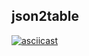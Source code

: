 ## json2table
[![asciicast](https://asciinema.org/a/Uhw0s7TsT4ALMdKe9CFrGhZa8.svg)](https://asciinema.org/a/Uhw0s7TsT4ALMdKe9CFrGhZa8)
